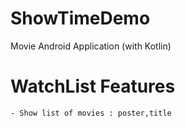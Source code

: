 # ShowTimeDemo
Movie Android Application (with Kotlin) 

# WatchList Features
	- Show list of movies : poster,title
	
    

